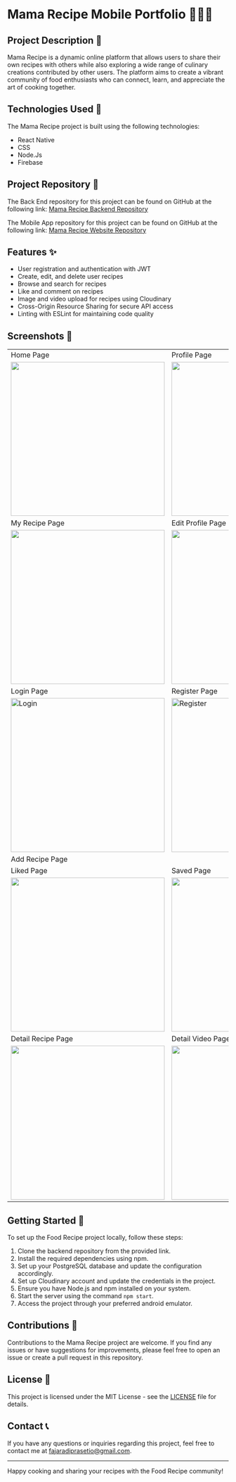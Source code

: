 # Mama Recipe Mobile Portfolio  🍔🍰🍕

## Project Description 📜

Mama Recipe is a dynamic online platform that allows users to share their own recipes with others while also exploring a wide range of culinary creations contributed by other users. The platform aims to create a vibrant community of food enthusiasts who can connect, learn, and appreciate the art of cooking together.

## Technologies Used 🚀

The Mama Recipe project is built using the following technologies:

- React Native
- CSS
- Node.Js
- Firebase

## Project Repository 📂

The Back End repository for this project can be found on GitHub at the following link:
[Mama Recipe Backend Repository](https://github.com/FajarAdi25/be-recipe)

The Mobile App repository for this project can be found on GitHub at the following link:
[Mama Recipe Website Repository](https://github.com/FajarAdi25/fe-recipe)


## Features ✨

- User registration and authentication with JWT
- Create, edit, and delete user recipes
- Browse and search for recipes
- Like and comment on recipes
- Image and video upload for recipes using Cloudinary
- Cross-Origin Resource Sharing for secure API access
- Linting with ESLint for maintaining code quality

## Screenshots 📸

<table>
   <tr>
      <td>Home Page</td>
      <td>Profile Page</td>
   </tr>
   <tr>
    <td><img width="350px" src="./screenshot/3.png" border="0" alt="" /></td>
    <td><img width="350px" src="./screenshot/5.png" border="0" alt="" /></td>
  </tr>
    <tr>
     <td>My Recipe Page</td>
     <td>Edit Profile Page</td>  
   </tr>
   <tr>
    <td> <img width="350px" src="./screenshot/11.png" border="0"  alt="" /></td>
    <td> <img width="350px" src="./screenshot/10.png" border="0"  alt="" /></td>
  </tr>
    <tr>
      <td>Login Page</td>
      <td>Register Page</td>
   </tr>
   <tr>
    <td><img width="350px" src="./screenshot/2.png" border="0" alt="Login" /></td>
    <td> <img width="350px" src="./screenshot/1.png" border="0"  alt="Register" /></td>
  </tr>
    <tr>
<!--       <td>Add Recipe Page</td> -->
      <td>Add Recipe Page</td>
   </tr>
   <tr>
<!--     <td><img width="350px" src="./screenshot/4.png" border="0" alt="" /></td> 
    <td> <img width="350px" src="./screenshot/13.png" border="0"  alt="" /></td> -->
  </tr>
    <tr>
      <td>Liked Page</td>
      <td>Saved Page</td>
   </tr>
   <tr>
    <td><img width="350px" src="./screenshot/8.png" border="0" alt="" /></td>
    <td> <img width="350px" src="./screenshot/12.png" border="0"  alt="" /></td>
  </tr>
    <tr>
      <td>Detail Recipe Page</td>
      <td>Detail Video Page</td>
   </tr>
   <tr>
    <td><img width="350px" src="./screenshot/6.png" border="0" alt="" /></td>
    <td><img width="350px" src="./screenshot/7.png" border="0"  alt="" /></td>
  </tr>
<!--     <tr>
      <td>Popular Page</td>
      <td>Comment Page</td>
   </tr>
   <tr>
    <td><img width="350px" src="./screenshot/popularRecipe.PNG" border="0" alt="" /></td>
    <td> <img width="350px" src="./screenshot/comment.PNG" border="0"  alt="" /></td>
  </tr> -->
</table>

## Getting Started 🚀

To set up the Food Recipe project locally, follow these steps:

1. Clone the backend repository from the provided link.
2. Install the required dependencies using npm.
3. Set up your PostgreSQL database and update the configuration accordingly.
4. Set up Cloudinary account and update the credentials in the project.
5. Ensure you have Node.js and npm installed on your system.
6. Start the server using the command `npm start`.
7. Access the project through your preferred android emulator.

## Contributions 🤝

Contributions to the Mama Recipe project are welcome. If you find any issues or have suggestions for improvements, please feel free to open an issue or create a pull request in this repository.

## License 📝

This project is licensed under the MIT License - see the [LICENSE](LICENSE) file for details.

## Contact 📞

If you have any questions or inquiries regarding this project, feel free to contact me at [fajaradiprasetio@gmail.com](mailto:fajaradiprasetio@gmail.com).

---

Happy cooking and sharing your recipes with the Food Recipe community!
